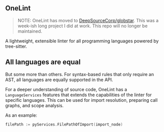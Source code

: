 ## OneLint

> NOTE: OneLint has moved to [DeepSourceCorp/globstar](https://github.com/DeepSourceCorp/globstar).
> This was a week-ish long project I did at work. This repo will no longer be maintained.

A lightweight, extensible linter for all programming languages powered by tree-sitter.

## All languages are equal

But some more than others.
For syntax-based rules that only require an AST, all languages are equally supported in the API.

For a deeper understanding of source code, OneLint has a `LanguageServices` features that extends the capabilities of the linter for specific languages.
This can be used for import resolution, preparing call graphs, and scope analysis.

As an example:

```go
filePath := pyServices.FilePathOfImport(import_node)
```

